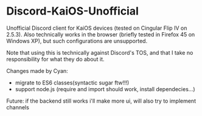 # Discord-KaiOS-Unofficial

Unofficial Discord client for KaiOS devices (tested on Cingular Flip IV on 2.5.3). Also technically works in the browser (briefly tested in Firefox 45 on Windows XP), but such configurations are unsupported.

Note that using this is technically against Discord's TOS, and that I take no responsibility for what they do about it.

Changes made by Cyan:

-   migrate to ES6 classes(syntactic sugar ftw!!!)
-   support node.js (require and import should work, install dependecies...)

Future:
if the backend still works i'll make more ui, will also try to implement channels
